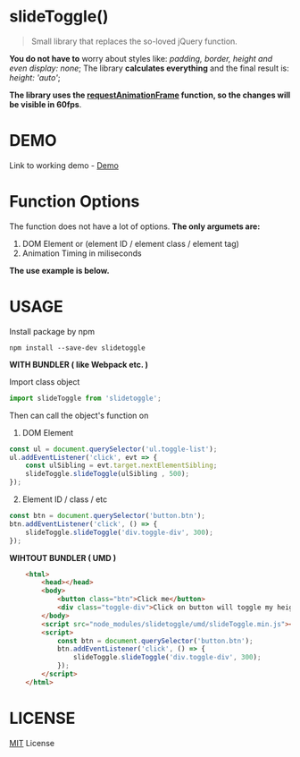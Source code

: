 # **slideToggle()**

> Small library that replaces the so-loved jQuery function.

**You do not have to** worry about styles like: _padding, border, height and even display: none_; 
The library **calculates everything** and the final result is: _height: 'auto'_;

**The library uses the [requestAnimationFrame](https://developer.mozilla.org/en-US/docs/Web/API/Window/requestAnimationFrame) function, so the changes will be visible in 60fps**.

# **DEMO**

Link to working demo - [Demo](https://zgrybus.github.io/slideToggle/)

# **Function Options**

The function does not have a lot of options. **The only argumets are:**
1) DOM Element or (element ID / element class / element tag)
2) Animation Timing in miliseconds

**The use example is below.**

# **USAGE**

Install package by npm
``` npm
npm install --save-dev slidetoggle
```

**WITH BUNDLER ( like Webpack etc. )**

Import class object
``` javascript
import slideToggle from 'slidetoggle';
```
Then can call the object's function on 

1) DOM Element
``` javascript
const ul = document.querySelector('ul.toggle-list');
ul.addEventListener('click', evt => {
    const ulSibling = evt.target.nextElementSibling;
    slideToggle.slideToggle(ulSibling , 500); 
});
```

2) Element ID / class / etc
``` javascript
const btn = document.querySelector('button.btn');
btn.addEventListener('click', () => {
    slideToggle.slideToggle('div.toggle-div', 300);
});
```

**WIHTOUT BUNDLER ( UMD )**
``` html
    <html>
        <head></head>
        <body>
            <button class="btn">Click me</button>
            <div class="toggle-div">Click on button will toggle my height</div>
        </body>
        <script src="node_modules/slidetoggle/umd/slideToggle.min.js"></script>
        <script>
            const btn = document.querySelector('button.btn');
            btn.addEventListener('click', () => {
                slideToggle.slideToggle('div.toggle-div', 300);
            });
        </script>
    </html>
```


# **LICENSE**
[MIT](https://en.wikipedia.org/wiki/MIT_License) License